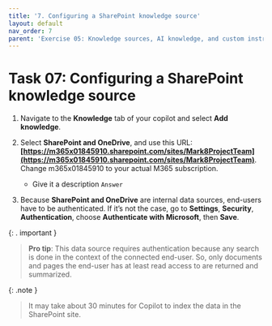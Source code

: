 ```yaml
---
title: '7. Configuring a SharePoint knowledge source'
layout: default
nav_order: 7
parent: 'Exercise 05: Knowledge sources, AI knowledge, and custom instructions'
---
```


# Task 07: Configuring a SharePoint knowledge source

1.	Navigate to the **Knowledge** tab of your copilot and select **Add knowledge**.

2.	Select **SharePoint and OneDrive**, and use this URL: **[https://m365x01845910.sharepoint.com/sites/Mark8ProjectTeam](https://m365x01845910.sharepoint.com/sites/Mark8ProjectTeam)**. Change m365x01845910 to your actual M365 subscription.

	- Give it a description `Answer`

3.	Because **SharePoint and OneDrive** are internal data sources, end-users have to be authenticated. If it’s not the case, go to **Settings**, **Security**, **Authentication**, choose **Authenticate with Microsoft**, then **Save**.

{: . important }
> **Pro tip**:
> This data source requires authentication because any search is done in the context of the connected end-user. So, only documents and pages the end-user has at least read access to are returned and summarized.

{: .note }
> It may take about 30 minutes for Copilot to index the data in the SharePoint site.
